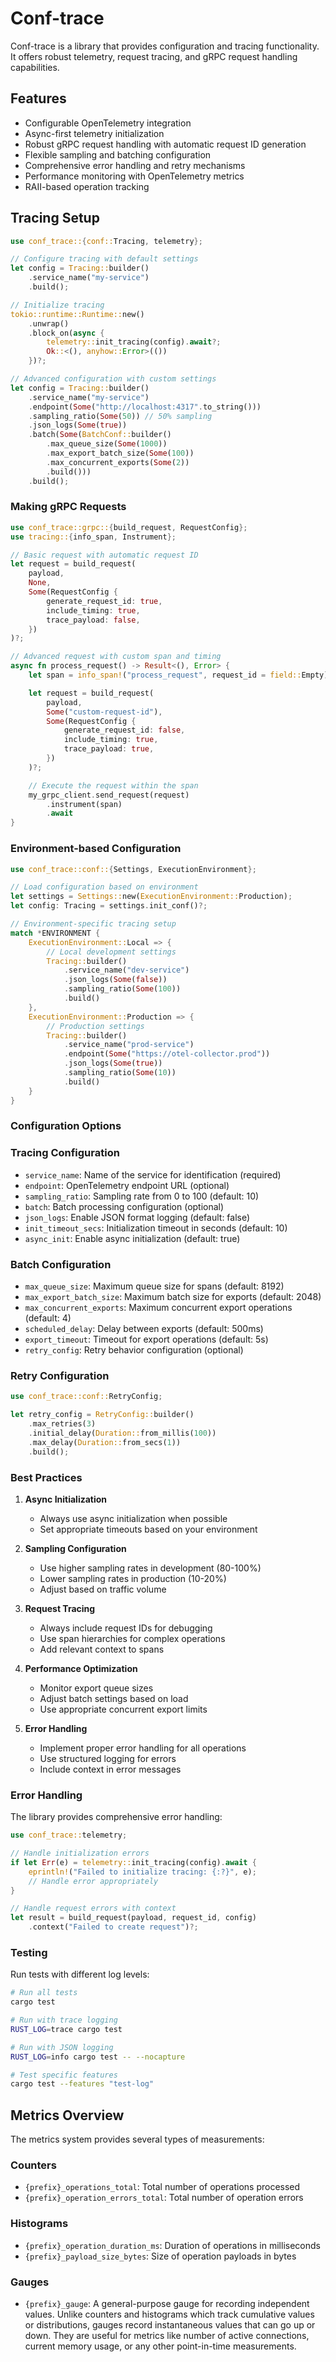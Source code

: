 # Conf-trace

Conf-trace is a library that provides configuration and tracing functionality. It offers robust telemetry, request tracing, and gRPC request handling capabilities.

## Features

- Configurable OpenTelemetry integration
- Async-first telemetry initialization
- Robust gRPC request handling with automatic request ID generation
- Flexible sampling and batching configuration
- Comprehensive error handling and retry mechanisms
- Performance monitoring with OpenTelemetry metrics
- RAII-based operation tracking

## Tracing Setup

```rust
use conf_trace::{conf::Tracing, telemetry};

// Configure tracing with default settings
let config = Tracing::builder()
    .service_name("my-service")
    .build();

// Initialize tracing
tokio::runtime::Runtime::new()
    .unwrap()
    .block_on(async {
        telemetry::init_tracing(config).await?;
        Ok::<(), anyhow::Error>(())
    })?;

// Advanced configuration with custom settings
let config = Tracing::builder()
    .service_name("my-service")
    .endpoint(Some("http://localhost:4317".to_string()))
    .sampling_ratio(Some(50)) // 50% sampling
    .json_logs(Some(true))
    .batch(Some(BatchConf::builder()
        .max_queue_size(Some(1000))
        .max_export_batch_size(Some(100))
        .max_concurrent_exports(Some(2))
        .build()))
    .build();
```

### Making gRPC Requests

```rust
use conf_trace::grpc::{build_request, RequestConfig};
use tracing::{info_span, Instrument};

// Basic request with automatic request ID
let request = build_request(
    payload,
    None,
    Some(RequestConfig {
        generate_request_id: true,
        include_timing: true,
        trace_payload: false,
    })
)?;

// Advanced request with custom span and timing
async fn process_request() -> Result<(), Error> {
    let span = info_span!("process_request", request_id = field::Empty);

    let request = build_request(
        payload,
        Some("custom-request-id"),
        Some(RequestConfig {
            generate_request_id: false,
            include_timing: true,
            trace_payload: true,
        })
    )?;

    // Execute the request within the span
    my_grpc_client.send_request(request)
        .instrument(span)
        .await
}
```

### Environment-based Configuration

```rust
use conf_trace::conf::{Settings, ExecutionEnvironment};

// Load configuration based on environment
let settings = Settings::new(ExecutionEnvironment::Production);
let config: Tracing = settings.init_conf()?;

// Environment-specific tracing setup
match *ENVIRONMENT {
    ExecutionEnvironment::Local => {
        // Local development settings
        Tracing::builder()
            .service_name("dev-service")
            .json_logs(Some(false))
            .sampling_ratio(Some(100))
            .build()
    },
    ExecutionEnvironment::Production => {
        // Production settings
        Tracing::builder()
            .service_name("prod-service")
            .endpoint(Some("https://otel-collector.prod"))
            .json_logs(Some(true))
            .sampling_ratio(Some(10))
            .build()
    }
}
```

### Configuration Options

### Tracing Configuration
- `service_name`: Name of the service for identification (required)
- `endpoint`: OpenTelemetry endpoint URL (optional)
- `sampling_ratio`: Sampling rate from 0 to 100 (default: 10)
- `batch`: Batch processing configuration (optional)
- `json_logs`: Enable JSON format logging (default: false)
- `init_timeout_secs`: Initialization timeout in seconds (default: 10)
- `async_init`: Enable async initialization (default: true)

### Batch Configuration
- `max_queue_size`: Maximum queue size for spans (default: 8192)
- `max_export_batch_size`: Maximum batch size for exports (default: 2048)
- `max_concurrent_exports`: Maximum concurrent export operations (default: 4)
- `scheduled_delay`: Delay between exports (default: 500ms)
- `export_timeout`: Timeout for export operations (default: 5s)
- `retry_config`: Retry behavior configuration (optional)

### Retry Configuration
```rust
use conf_trace::conf::RetryConfig;

let retry_config = RetryConfig::builder()
    .max_retries(3)
    .initial_delay(Duration::from_millis(100))
    .max_delay(Duration::from_secs(1))
    .build();
```

### Best Practices

1. **Async Initialization**
   - Always use async initialization when possible
   - Set appropriate timeouts based on your environment

2. **Sampling Configuration**
   - Use higher sampling rates in development (80-100%)
   - Lower sampling rates in production (10-20%)
   - Adjust based on traffic volume

3. **Request Tracing**
   - Always include request IDs for debugging
   - Use span hierarchies for complex operations
   - Add relevant context to spans

4. **Performance Optimization**
   - Monitor export queue sizes
   - Adjust batch settings based on load
   - Use appropriate concurrent export limits

5. **Error Handling**
   - Implement proper error handling for all operations
   - Use structured logging for errors
   - Include context in error messages

### Error Handling

The library provides comprehensive error handling:

```rust
use conf_trace::telemetry;

// Handle initialization errors
if let Err(e) = telemetry::init_tracing(config).await {
    eprintln!("Failed to initialize tracing: {:?}", e);
    // Handle error appropriately
}

// Handle request errors with context
let result = build_request(payload, request_id, config)
    .context("Failed to create request")?;
```

### Testing

Run tests with different log levels:

```bash
# Run all tests
cargo test

# Run with trace logging
RUST_LOG=trace cargo test

# Run with JSON logging
RUST_LOG=info cargo test -- --nocapture

# Test specific features
cargo test --features "test-log"
```

## Metrics Overview

The metrics system provides several types of measurements:

### Counters
- `{prefix}_operations_total`: Total number of operations processed
- `{prefix}_operation_errors_total`: Total number of operation errors

### Histograms
- `{prefix}_operation_duration_ms`: Duration of operations in milliseconds
- `{prefix}_payload_size_bytes`: Size of operation payloads in bytes

### Gauges
- `{prefix}_gauge`: A general-purpose gauge for recording independent values. Unlike counters and histograms which track cumulative values or distributions, gauges record instantaneous values that can go up or down. They are useful for metrics like number of active connections, current memory usage, or any other point-in-time measurements.

